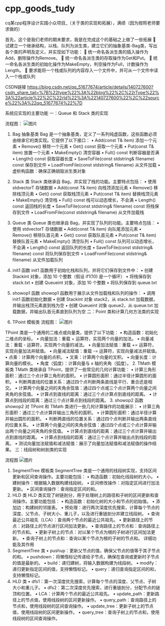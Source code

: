 # cpp_goods_tudy
cq某cpp程序设计实践小众项目_（关于类的实现和拓展），满绩（因为按照老师要求做的）

首先，这个是我们老师的期末要求，我是在完成这个的基础之上做了一些拓展
	试建立一个继承结构，以栈、队列为派生类，建立它们的抽象基类-Bag类，写出各个类的声明及定义，并实现如下功能：
	统一命名各派生类的插入操作为Add，删除操作为Remove。
	统一命名各派生类的存取操作为Get和Put。
	统一命名各派生类的初始化操作为MakeEmpty，判空操作为Full，计数操作为Length。
	要求能将一个栈或队列的内容存入一个文件中，并可从一个文件中读入一个栈或队列

CSDN链接
https://blog.csdn.net/qq_51677674/article/details/140727600?csdn_share_tail=%7B%22type%22%3A%22blog%22%2C%22rType%22%3A%22article%22%2C%22rId%22%3A%22140727600%22%2C%22source%22%3A%22qq_51677674%22%7D



系统应实现的主要功能
一：Queue 和 Stack 类的实现

流程图：
 ![图片](https://github.com/user-attachments/assets/cfd9f7cf-32bb-4095-92ce-882d61264aec)

1. Bag 抽象基类
Bag 是一个抽象基类，定义了一系列纯虚函数，这些函数必须由继承它的类实现。它提供了以下接口：
•	Add(const T& item) 添加一个元素
•	Remove() 移除一个元素
•	Get() const 获取一个元素
•	Put(const T& item) 放置一个元素
•	MakeEmpty() 清空容器
•	Full() const 判断容器是否满
•	Length() const 获取容器长度
•	SaveToFile(const stdstring& filename) const 保存到文件
•	LoadFromFile(const stdstring& filename) 从文件加载
•	虚析构函数：确保正确销毁派生类对象

2. Stack 类
Stack 类继承自 Bag，并实现了栈的功能。主要特点包括：
•	使用 stdvectorT 存储数据
•	Add(const T& item) 向栈顶添加元素
•	Remove() 移除栈顶元素
•	Get() const 获取栈顶元素
•	Put(const T& item) 替换栈顶元素
•	MakeEmpty() 清空栈
•	Full() const 栈可以动态增长，不会满
•	Length() const 返回栈的长度
•	SaveToFile(const stdstring& filename) const 将栈保存到文件
•	LoadFromFile(const stdstring& filename) 从文件加载栈
3. Queue 类
Queue 类也继承自 Bag，并实现了队列的功能。主要特点包括：
•	使用 stdvectorT 存储数据
•	Add(const T& item) 向队尾添加元素
•	Remove() 移除队首元素
•	Get() const 获取队首元素
•	Put(const T& item) 替换队首元素
•	MakeEmpty() 清空队列
•	Full() const 队列可以动态增长，不会满
•	Length() const 返回队列的长度
•	SaveToFile(const stdstring& filename) const 将队列保存到文件
•	LoadFromFile(const stdstring& filename) 从文件加载队列
4. init1 函数
init1 函数用于初始化栈和队列，并将它们保存到文件中：
•	创建 Stackint 对象，添加 10 个整数（假设 if1(10) 是一个循环）
•	将栈保存到 stack.txt
•	创建 Queueint 对象，添加 10 个整数
•	将队列保存到 queue.txt
5. showop1 函数
showop1 函数用于展示从文件加载栈和队列的操作：
•	调用 init1 函数初始化数据
•	创建 Stackint 对象 stack2，从 stack.txt 加载数据，并输出栈顶元素直到栈为空
•	创建 Queueint 对象 queue2，从 queue.txt 加载数据，并输出队首元素直到队列为空
二：Point 类和计算几何方法类的实现
1.	TPoint 模板类
流程图：
 ![图片](https://github.com/user-attachments/assets/75994af1-6d29-4718-a20c-0dc9f391f36c)

TPoint 类是一个通用的二维点或向量类，提供了以下功能：
•	构造函数：初始化二维点的坐标。
•	向量加法：重载 + 运算符，实现两个向量的加法。
•	向量减法：重载 - 运算符，实现两个向量的减法。
•	向量加法赋值：重载 += 运算符，实现向量加法并赋值。
•	向量减法赋值：重载 -= 运算符，实现向量减法并赋值。
•	点乘：计算两个向量的点积。
•	叉乘：计算两个向量的叉积。
•	向量长度：计算向量的模长。
•	角度（弧度）：计算向量与 x 轴的夹角（弧度）。
2. TMath 模板类
TMath 类继承自 TPoint，提供了一些常见的几何计算功能：
•	计算三角形面积：通过三个点计算三角形的面积。
•	计算圆形面积：通过半径计算圆形的面积。
•	判断两直线的位置关系：通过四个点判断两条直线是平行、重合还是相交。
•	计算两个向量之间的夹角余弦值：通过四个点或三个点计算两个向量之间夹角的余弦值。
•	计算点到直线的距离：通过三个点计算点到直线的距离。
•	计算点到线段的距离：通过三个点计算点到线段的距离。
3. showop2 函数
showop2 对 TPoint 和 TMath 类进行一些几何计算操作的功能展示：
•	计算三角形面积：通过三个点计算并输出三角形的面积。
•	计算圆形面积：通过半径计算并输出圆形的面积。
•	判断两直线的位置关系：通过四个点判断并输出两条直线的位置关系。
•	计算两个向量之间的夹角余弦值：通过四个点或三个点计算并输出两个向量之间夹角的余弦值。
•	计算点到直线的距离：通过三个点计算并输出点到直线的距离。
•	计算点到线段的距离：通过三个点计算并输出点到线段的距离。
•	测试向量加法赋值和减法赋值：展示了向量加法赋值和减法赋值的操作结果。
三：线段树和树剖类的实现

流程图
![图片](https://github.com/user-attachments/assets/0f192dac-0266-48b0-ac58-1913fc9ca5b4)

 
1. SegmentTree 模板类
SegmentTree 类是一个通用的线段树实现，支持区间更新和区间查询操作。主要功能包括：
•	构造函数：初始化线段树的大小。
•	建树操作：根据输入数据构建线段树。
•	区间修改操作：对指定区间进行加法更新。
•	区间查询操作：查询指定区间的和。
2. HLD 类
HLD 类实现了树链剖分，用于处理树上的路径和子树的区间更新和查询操作。主要功能包括：
•	构造函数：初始化树的大小和节点的初始值。
•	添加边：构建树的邻接表。
•	预处理：进行两次深度优先搜索，计算每个节点的深度、父节点、子树大小、重儿子，以及进行重链剖分并建立线段树。
•	查询最近公共祖先（LCA）：查询两个节点的最近公共祖先。
•	更新路径上的节点：对路径上的节点进行区间加法更新。
•	查询路径上的节点和：查询路径上的节点和。
•	更新子树上的节点：对以某个节点为根的子树进行区间加法更新。
•	查询子树上的节点和：查询以某个节点为根的子树的节点和。
详细功能及其作用
1. SegmentTree 类
•	pushup：更新父节点的值，确保父节点的值等于其子节点的和。
•	pushdown：将懒惰标记传递给子节点，确保在查询或更新时子节点的值是最新的。
•	build：递归建树，将输入数据构建为线段树。
•	modify：递归更新指定区间的值，支持懒惰标记。
•	query：递归查询指定区间的和，支持懒惰标记。
2. HLD 类
•	dfs1：第一次深度优先搜索，计算每个节点的深度、父节点、子树大小和重儿子。
•	dfs2：第二次深度优先搜索，进行重链剖分，分配节点的链顶和位置。
•	LCA：计算两个节点的最近公共祖先。
•	update_path：更新路径上的节点值，使用线段树的区间更新操作。
•	query_path：查询路径上的节点和，使用线段树的区间查询操作。
•	update_tree：更新子树上的节点值，使用线段树的区间更新操作。
•	query_tree：查询子树上的节点和，使用线段树的区间查询操作。
